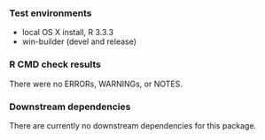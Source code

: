 ### Test environments
* local OS X install, R 3.3.3
* win-builder (devel and release)

### R CMD check results
There were no ERRORs, WARNINGs, or NOTES.

### Downstream dependencies
There are currently no downstream dependencies for this package.